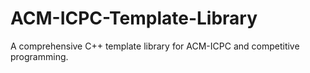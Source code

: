 # ACM-ICPC-Template-Library
A comprehensive C++ template library for ACM-ICPC and competitive programming.
